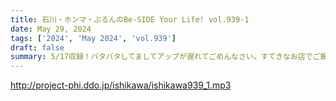 ```yaml
---
title: 石川・ホンマ・ぶるんのBe-SIDE Your Life! vol.939-1
date: May 29, 2024
tags: ['2024', 'May 2024', 'vol.939']
draft: false
summary: 5/17収録！バタバタしてましてアップが遅れてごめんなさい。すてきなお店でご飯会がありました。
---
```


http://project-phi.ddo.jp/ishikawa/ishikawa939_1.mp3
